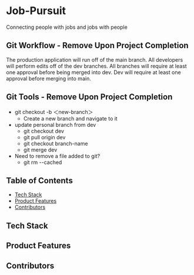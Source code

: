 # Job-Pursuit
Connecting people with jobs and jobs with people

## Git Workflow - Remove Upon Project Completion
The production application will run off of the main branch. All developers will perform edits off of the dev branches. All branches will require at least one approval before being merged into dev. Dev will require at least one approval before merging into main.

## Git Tools - Remove Upon Project Completion
- git checkout -b ＜new-branch＞
  - Create a new branch and navigate to it
- update personal branch from dev
  - git checkout dev
  - git pull origin dev
  - git checkout branch-name
  - git merge dev
- Need to remove a file added to git?
  - git rm --cached <file>

## Table of Contents
- [Tech Stack](#tech-stack)
- [Product Features](#product-features)
- [Contributors](#contributors)

## Tech Stack


## Product Features


## Contributors
